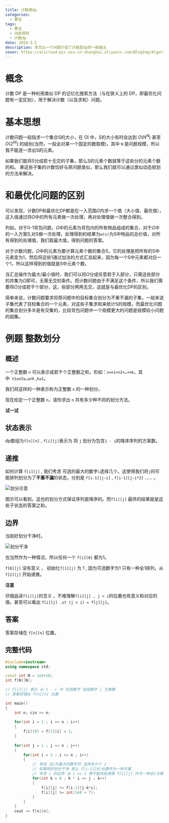 ```yaml
---
title: 计数类dp
categories:
  - 算法
tags:
  - 算法
  - 动态规划
  - 计数dp
date: 2024-3-2
description: 本文以一个问题介绍了计数型dp的一般做法
cover: https://alicloud-pic.oss-cn-shanghai.aliyuncs.com/BlogImg/Algorithm/count_dp/divide_demo.png
---
```

# 概念

计数 DP 是一种利用类似 DP 的记忆化搜索方法（与在狭义上的 DP，即最优化问题有一定区别），用于解决计数（以及求和）问题。

# 基本思想

计数问题一般指求一个集合S的大小，在 OI 中，S的大小有时会达到 $O(N^N)$  甚至 $O(2^{N!})$ 的级别(当然，一般会对某一个固定的数取模)，其中 `N` 是问题规模，所以我不能逐一求出S的元素。

如果我们能将S分成若十无交的子集，那么S的元素个数就等于这些分的元素个数的和。
果这些子集的计数恰好与原问题类似，那么我们就可以通过类似动态规划的方法来解决。

# 和最优化问题的区别

可以发现，计数DP和最优化DP都是在一入范围$\Omega$内求一个值（大小值、最优值），这入值通过将$\Omega$中的所有元素做一次处理，再对处理值做一次整合得到。

列如，对于0-1背包问题，$\Omega$中的元素为背包内的所有物品组成的集合，对于$\Omega$中的一入方案S,对S做一次处理，处理得到的结果为`w(s)`为S中物品的总价值，对所有得到的处理值，我们取最大值，得到问题的答案。

对于计数问题，$\Omega$中的元素为要计算元素个数的集合S，它的处理是把所有的S中元素变为1，然后将这些1通过加法的方式汇总起来，因为每一个S中元素都对应一个1，所以这样得到的值就是S中元素个数。

当汇总操作为最大/最小值时，我们可以将$\Omega$分成任意若于入部分，只需这些部分的并集为$\Omega$即可，无需无交的条件。而计数问题由于不满足这个条件，所以我们需要将$\Omega$分成若干个部分，这，些部分两两无交，这就是与最优化DP的区别。

简单来说，计数问题要求将原问题中的目标集合划分为不重不漏的子集，一般来说子集代表了目标集合的一个元素，对这些子集求和来统计S的规模。而最优化问题的集合划分多半是有交集的，比较背包问题中一个规模更大的问题是规模较小问题的超集。

# 例题 整数划分

## 概述

一个正整数 `n` 可以表示成若干个正整数之和，形如：`n=n1+n2+…+nk`，其中` n1≥n2≥…≥nk` ,`k≥1`。

我们将这样的一种表示称为正整数 `n` 的一种划分。

现在给定一个正整数 `n`，请你求出 `n` 共有多少种不同的划分方法。

**试一试**

## 状态表示

dp数组为`f[n][n]`  , `f[i][j]`表示为 将 `j` 划分为包含`1 - i`的降序序列的方案数。

## 递推

如何计算 `f[i][j]` , 我们考虑 可选的最大的数字`i`选择几个。这使得我们将`j`的可能排列划分为了**不重不漏**的状态，分别是 `f[i-1][j-i]`  , `f[i-1][j-i*2]` ...... 。

![划分示意](https://alicloud-pic.oss-cn-shanghai.aliyuncs.com/BlogImg/Algorithm/count_dp/divide_demo.png)

图示可以看到，这也的划分方式保证序列是降序的。而`f[i][j]` 最终的结果就是这些子状态的答案之和。

## 边界 

当刚好划分干净时。

![划分干净](https://alicloud-pic.oss-cn-shanghai.aliyuncs.com/BlogImg/Algorithm/count_dp/full_divide.png)

也当然作为一种情况，所以任何一个 `f[i][0]` 都为1。

`f[0][j]` 没有意义 ， 初始化`f[1][j]` 为 1 , 因为可选数字为1 只有一种全1排列，从`f[2][j]` 开始递推。

**注意**

仔细品读`f[i][j]`的含义 ，不难理解`f[i][j] , j < i`的位置也有意义和对应的值。甚至可以看出 `f[i][j] .st (j < i) = f[j][j]`。

## 答案

答案存储在 `f[n][n]` 位置。

## 完整代码

```C++
#include<iostream>
using namespace std;

const int N = 1e3+10;
int f[N][N];

// f[i][j] 表示 从 1 - i 中 任选数字 组成数字 j 方案数
// 答案存储在 f[n][n] 位置

int main()
{
    int n; cin >> n;
    
    for(int i = 1 ; i <= n ; i++)
    {
        f[i][0] = f[1][i] = 1;
    }
    
    for(int j = 1 ; j <= n ; j++)
    {
        for(int i = 2 ; i <= n ; i++)
        {
            // 考虑 当i为最大的数字时 选择多少个 i
            // 如果刚好划分干净 那么 f[i-1][0]也要作为一种方案
            // 考虑 i 的边界 当 i == 1 便不能向前递推 f[1][j] 作为一种全1方案始终为1
            for(int k = 0 ; k * i <= j ; k++)
            {
                f[i][j] += f[i-1][j-k*i];
                f[i][j] %= int(1e9 + 7);
            }
        }
    }
    cout << f[n][n];
}
```




